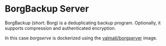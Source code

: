 # BorgBackup Server

BorgBackup (short: Borg) is a deduplicating backup program. Optionally, it supports compression and authenticated encryption.

In this case *borgserve* is dockerized using the [valmati/borgserver](https://github.com/ValMati/borgserver-docker) image.
